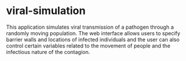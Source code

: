# viral-simulation

This application simulates viral transmission of a pathogen through a randomly moving population.  The web interface allows users to specify barrier walls and locations of infected individuals and the user can also control certain variables related to the movement of people and the infectious nature of the contagion.
